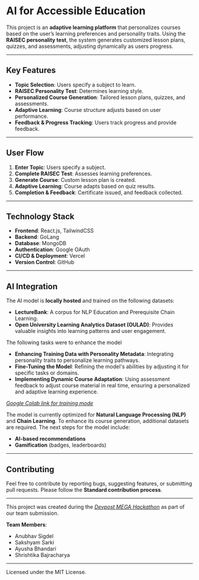 # AI for Accessible Education

This project is an **adaptive learning platform** that personalizes courses based on the user’s learning preferences and personality traits. Using the **RAISEC personality test**, the system generates customized lesson plans, quizzes, and assessments, adjusting dynamically as users progress.

---

## Key Features  
- **Topic Selection**: Users specify a subject to learn.  
- **RAISEC Personality Test**: Determines learning style.  
- **Personalized Course Generation**: Tailored lesson plans, quizzes, and assessments.  
- **Adaptive Learning**: Course structure adjusts based on user performance.  
- **Feedback & Progress Tracking**: Users track progress and provide feedback.

---

## User Flow  
1. **Enter Topic**: Users specify a subject.  
2. **Complete RAISEC Test**: Assesses learning preferences.  
3. **Generate Course**: Custom lesson plan is created.  
4. **Adaptive Learning**: Course adapts based on quiz results.  
5. **Completion & Feedback**: Certificate issued, and feedback collected.

---

## Technology Stack

- **Frontend**: React.js, TailwindCSS
- **Backend**: GoLang
- **Database**: MongoDB
- **Authentication**: Google OAuth
- **CI/CD & Deployment**: Vercel
- **Version Control**: GitHub

---

## AI Integration

The AI model is **locally hosted** and trained on the following datasets:

- **LectureBank**: A corpus for NLP Education and Prerequisite Chain Learning.
- **Open University Learning Analytics Dataset (OULAD)**: Provides valuable insights into learning patterns and user engagement.

The following tasks were to enhance the model
- **Enhancing Training Data with Personality Metadata**: Integrating personality traits to personalize learning pathways.
- **Fine-Tuning the Model**: Refining the model's abilities by adjusting it for specific tasks or domains.
- **Implementing Dynamic Course Adaptation**: Using assessment feedback to adjust course material in real time, ensuring a personalized and adaptive learning experience.

*[Google Colab link for training mode](https://colab.research.google.com/drive/1dbOKwKIJGd1OANHxSr6IiORZ459Ju__5?usp=sharing)*

The model is currently optimized for **Natural Language Processing (NLP)** and **Chain Learning**. To enhance its course generation, additional datasets are required. The next steps for the model include:

- **AI-based recommendations**  
- **Gamification** (badges, leaderboards)

---

## Contributing  
Feel free to contribute by reporting bugs, suggesting features, or submitting pull requests. Please follow the **Standard contribution process**.

---

This project was created during the *[Devpost MEGA Hackathon](https://mega-hackathon-2025.devpost.com/)* as part of our team submission.  

**Team Members**:  
- Anubhav Sigdel  
- Sakshyam Sarki  
- Ayusha Bhandari  
- Shrishtika Bajracharya  

---

Licensed under the MIT License.
